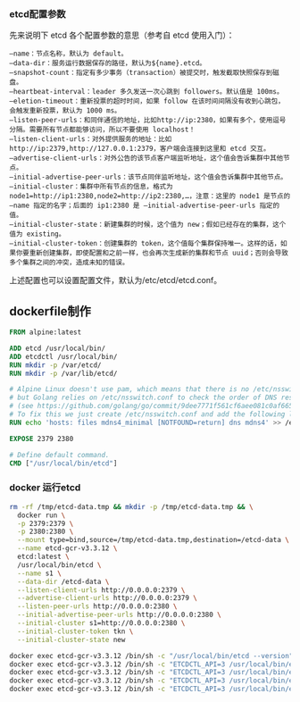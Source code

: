 ### etcd配置参数
先来说明下 etcd 各个配置参数的意思（参考自 etcd 使用入门）：

    –name：节点名称，默认为 default。
    –data-dir：服务运行数据保存的路径，默认为${name}.etcd。
    –snapshot-count：指定有多少事务（transaction）被提交时，触发截取快照保存到磁盘。
    –heartbeat-interval：leader 多久发送一次心跳到 followers。默认值是 100ms。
    –eletion-timeout：重新投票的超时时间，如果 follow 在该时间间隔没有收到心跳包，会触发重新投票，默认为 1000 ms。
    –listen-peer-urls：和同伴通信的地址，比如http://ip:2380，如果有多个，使用逗号分隔。需要所有节点都能够访问，所以不要使用 localhost！
    –listen-client-urls：对外提供服务的地址：比如http://ip:2379,http://127.0.0.1:2379，客户端会连接到这里和 etcd 交互。
    –advertise-client-urls：对外公告的该节点客户端监听地址，这个值会告诉集群中其他节点。
    –initial-advertise-peer-urls：该节点同伴监听地址，这个值会告诉集群中其他节点。
    –initial-cluster：集群中所有节点的信息，格式为node1=http://ip1:2380,node2=http://ip2:2380,…，注意：这里的 node1 是节点的 –name 指定的名字；后面的 ip1:2380 是 –initial-advertise-peer-urls 指定的值。
    –initial-cluster-state：新建集群的时候，这个值为 new；假如已经存在的集群，这个值为 existing。
    –initial-cluster-token：创建集群的 token，这个值每个集群保持唯一。这样的话，如果你要重新创建集群，即使配置和之前一样，也会再次生成新的集群和节点 uuid；否则会导致多个集群之间的冲突，造成未知的错误。

上述配置也可以设置配置文件，默认为/etc/etcd/etcd.conf。
## dockerfile制作
```dockerfile
FROM alpine:latest

ADD etcd /usr/local/bin/
ADD etcdctl /usr/local/bin/
RUN mkdir -p /var/etcd/
RUN mkdir -p /var/lib/etcd/

# Alpine Linux doesn't use pam, which means that there is no /etc/nsswitch.conf,
# but Golang relies on /etc/nsswitch.conf to check the order of DNS resolving
# (see https://github.com/golang/go/commit/9dee7771f561cf6aee081c0af6658cc81fac3918)
# To fix this we just create /etc/nsswitch.conf and add the following line:
RUN echo 'hosts: files mdns4_minimal [NOTFOUND=return] dns mdns4' >> /etc/nsswitch.conf

EXPOSE 2379 2380

# Define default command.
CMD ["/usr/local/bin/etcd"]
```

### docker 运行etcd
```bash
rm -rf /tmp/etcd-data.tmp && mkdir -p /tmp/etcd-data.tmp && \
  docker run \
  -p 2379:2379 \
  -p 2380:2380 \
  --mount type=bind,source=/tmp/etcd-data.tmp,destination=/etcd-data \
  --name etcd-gcr-v3.3.12 \
  etcd:latest \
  /usr/local/bin/etcd \
  --name s1 \
  --data-dir /etcd-data \
  --listen-client-urls http://0.0.0.0:2379 \
  --advertise-client-urls http://0.0.0.0:2379 \
  --listen-peer-urls http://0.0.0.0:2380 \
  --initial-advertise-peer-urls http://0.0.0.0:2380 \
  --initial-cluster s1=http://0.0.0.0:2380 \
  --initial-cluster-token tkn \
  --initial-cluster-state new

docker exec etcd-gcr-v3.3.12 /bin/sh -c "/usr/local/bin/etcd --version"
docker exec etcd-gcr-v3.3.12 /bin/sh -c "ETCDCTL_API=3 /usr/local/bin/etcdctl version"
docker exec etcd-gcr-v3.3.12 /bin/sh -c "ETCDCTL_API=3 /usr/local/bin/etcdctl endpoint health"
docker exec etcd-gcr-v3.3.12 /bin/sh -c "ETCDCTL_API=3 /usr/local/bin/etcdctl put foo bar"
docker exec etcd-gcr-v3.3.12 /bin/sh -c "ETCDCTL_API=3 /usr/local/bin/etcdctl get foo"
```